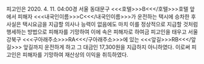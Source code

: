 피고인은 2020. 4. 11. 04:00경 서울 동대문구 <<<호텔>>>B<<</호텔>>>호텔 앞에서 피해자 <<<내국인이름>>>C<<</내국인이름>>>가 운전하는 택시에 승차한 후 사실은 택시요금을 지급할 의사나 능력이 없음에도 마치 이를 정상적으로 지급할 것처럼 행세하는 방법으로 피해자를 기망하여 이에 속은 피해자로 하여금 피고인을 태우고 서울 강북구 <<<구아래주소>>>RA<<</구아래주소>>>에 있는 <<<앞길>>>RB<<</앞길>>> 앞길까지 운전하게 하고 그 대금인 17,300원을 지급하지 아니하였다.
이로써 피고인은 피해자를 기망하여 재산상의 이익을 취득하였다.